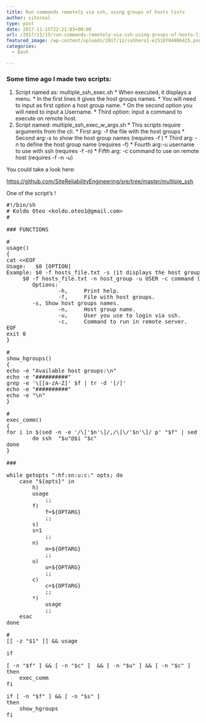 ```yaml
---
title: Run commands remotely via ssh, using groups of hosts lists
author: sitereal
type: post
date: 2017-11-15T22:21:03+00:00
url: /2017/11/15/run-commands-remotely-via-ssh-using-groups-of-hosts-lists/
featured_image: /wp-content/uploads/2017/11/sshhero1-e1510784806425.png
categories:
  - Bash

---
```

### 

### Some time ago I made two scripts:

  1. Script named as: multiple\_ssh\_exec.sh \* When executed, it displays a menu. \* In the first lines it gives the host groups names. \* You will need to input as first option a host group name. \* On the second option you will need to input a Username. * Third option: input a command to execute on remote host.
  2. Script named: multiple\_ssh\_exec\_w\_args.sh \* This scripts require arguments from the cli. \* First arg: -f the file with the host groups \* Second arg:-s to show the host group names (requires -f ) \* Third arg: -n to define the host group name (requires -f) \* Fourth arg:-u username to use with ssh (requires -f -n) \* Fifth arg: -c command to use on remote host (requires -f -n -u)

You could take a look here:

<https://github.com/SiteReliabilityEngineering/sre/tree/master/multiple_ssh>

One of the script&#8217;s !

<pre class="brush: python; title: ; notranslate" title="">#!/bin/sh
# Koldo Oteo &lt;koldo.oteo1@gmail.com&gt;
#

### FUNCTIONS

#
usage()
{
cat &lt;&lt;EOF
Usage:   $0 [OPTION]
Example: $0 -f hosts_file.txt -s (it displays the host groups)
	 $0 -f hosts_file.txt -n host_group -u USER -c command (runs command on the host group)
        Options:
                -h,     Print help.
                -f,     File with host groups.
		-s,	Show host groups names.
                -n,     Host group name.
                -u,     User you use to login via ssh.
                -c,     Command to run in remote server.
EOF
exit 0
}

#
show_hgroups()
{
echo -e "Available host groups:\n"
echo -e "##########"
grep -e '\[[a-zA-Z]' $f | tr -d '[/]'
echo -e "##########"
echo -e "\n"
}

#
exec_comm()
{
for i in $(sed -n -e '/\['$n'\]/,/\[\/'$n'\]/ p' "$f" | sed -e '1d;$d')
        do ssh  "$u"@$i "$c"
done
}

###

while getopts ":hf:sn:u:c:" opts; do
    case "${opts}" in
        h)
	    usage 
            ;;
        f)
            f=${OPTARG}
            ;;
        s)
	    s=1
            ;;
        n)
            n=${OPTARG}
            ;;
        u)
            u=${OPTARG}
            ;;
        c)
            c=${OPTARG}
            ;;
        *)
            usage
            ;;
    esac
done

#
[[ -z "$1" ]] && usage

if

[ -n "$f" ] && [ -n "$c" ]  && [ -n "$u" ] && [ -n "$c" ]
then
	exec_comm
fi

if [ -n "$f" ] && [ -n "$s" ]
then
	show_hgroups
fi
</pre>
